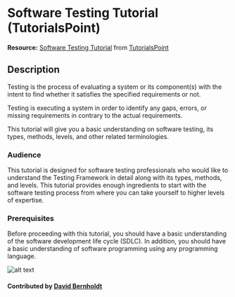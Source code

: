 # Software Testing Tutorial (TutorialsPoint)

**Resource:** [Software Testing Tutorial](http://www.tutorialspoint.com/software_testing/) from [TutorialsPoint](https://www.tutorialspoint.com/index.htm)

## Description
Testing is the process of evaluating a system or its component(s) with the intent to find whether it satisfies the specified requirements or not.

Testing is executing a system in order to identify any gaps, errors, or missing requirements in contrary to the actual requirements.

This tutorial will give you a basic understanding on software testing, its types, methods, levels, and other related terminologies.

### Audience

This tutorial is designed for software testing professionals who would like to understand the Testing Framework in detail along with its types, methods, and levels. This tutorial provides enough ingredients to start with the software testing process from where you can take yourself to higher levels of expertise.

### Prerequisites

Before proceeding with this tutorial, you should have a basic understanding of the software development life cycle (SDLC). In addition, you should have a basic understanding of software programming using any programming language.

![alt text](https://www.tutorialspoint.com/green/images/logo.png "TutorialsPoint Logo")

#### Contributed by [David Bernholdt](http://github.com/bernhold)

<!---
Publish: yes
Categories: Reliability, skills
Topics: testing
Tags: training, video
Level: 2
Prerequisites: defaults
Aggregate: none
--->
